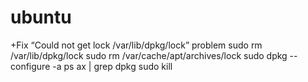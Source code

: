 ubuntu
======
+Fix “Could not get lock /var/lib/dpkg/lock” problem
sudo rm /var/lib/dpkg/lock
sudo rm /var/cache/apt/archives/lock
sudo dpkg --configure -a
ps ax | grep dpkg
sudo kill
